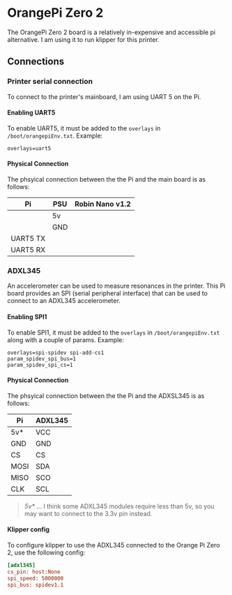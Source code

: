 # OrangePi Zero 2

The OrangePi Zero 2 board is a relatively in-expensive and accessible pi alternative. 
I am using it to run klipper for this printer.

## Connections

### Printer serial connection

To connect to the printer's mainboard, I am using UART 5 on the Pi.

#### Enabling UART5

To enable UART5, it must be added to the `overlays` in `/boot/orangepiEnv.txt`. Example:

```
overlays=uart5
```

#### Physical Connection

The phsyical connection between the the Pi and the main board is as follows:

| Pi       | PSU | Robin Nano v1.2 |
| -------- | --- | --------------- |
|          | 5v  |                 |
|          | GND |                 |
| UART5 TX |     |                 |
| UART5 RX |     |                 |

### ADXL345

An accelerometer can be used to measure resonances in the printer. 
This Pi board provides an SPI (serial peripheral interface) that can be used to connect to
an ADXL345 accelerometer.

#### Enabling SPI1

To enable SPI1, it must be added to the `overlays` in `/boot/orangepiEnv.txt` along with a couple of params. Example:

```
overlays=spi-spidev spi-add-cs1
param_spidev_spi_bus=1
param_spidev_spi_cs=1
```

#### Physical Connection

The phsyical connection between the the Pi and the ADXSL345 is as follows:

| Pi   | ADXL345 |
| ---- | ------- |
| 5v*  | VCC     |
| GND  | GND     |
| CS   | CS      |
| MOSI | SDA     |
| MISO | SCO     |
| CLK  | SCL     |

> _5v*_ ... I think some ADXL345 modules require less than 5v, so you may want to connect to the 3.3v pin instead.

#### Klipper config

To configure klipper to use the ADXL345 connected to the Orange Pi Zero 2, use the following config:
```ini
[adxl345]
cs_pin: host:None
spi_speed: 5000000
spi_bus: spidev1.1
```
